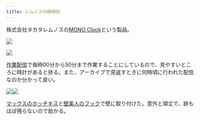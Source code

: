 ```yaml
---
title: レムノスの掛時計
---
```

株式会社タカタレムノスの[MONO Clock](https://www.amazon.co.jp/dp/B004UIT8BK)という製品。

![](https://lh6.googleusercontent.com/6zvdiznwobtUYNSFOB93Oxs4Pb89dGqcc6ncCxubKP3rAzgb_TR0edr2oEnbtz_gIeVCojS00-YR50uYkK0TV3Wk1984TE6QU8tqoUNsG67Uy2p1k_tElOdtKX8YMFA0Ec2kTgBc6JZBU1IS0P5ShJtzOa6et8b7uh7VwU2qFi7nEaDY4fgBUVcpSsQh)

![](https://lh5.googleusercontent.com/DmM6KN59yGV1pG5tIVqEe4EotZqoHN4QzvOrRKDjkkkgZi_29k9B7toOIXafmA0idRskQeUv0teWy7gZpXHK_eQj4Nq5ym7OS_nYvDGu-E9SMgZGjSBv5MasSeY9D_BN4Ki5-6Lp1_YEHy5PwGbBVP3WfBJf0EeO7Gou9uNqJqCSJY9J_2GrtmoMenMc)

[作業配信](https://www.youtube.com/channel/UC5s-KpSDGzxWPWNv94PnJHw)で毎時00分から50分まで作業することにしているので、見やすいところに時計があると捗る。また、アーカイブで見返すときに何時頃に行われた配信なのか分かって良い。

![](https://lh3.googleusercontent.com/M1bUC84jx3fk3qY4kAIxDe9VyWoTvzGuuOSRdbJJy1WBcEaTFX5QNPhGu6pkdC2EnsANDVUQ0S68lufl-cPeCl-HjHVH-2wnC3nQ4vkKU5e1ma-42ouD9HLgU4jxhm0T4nNVQ2jfge3F9qxAh_Qld7cUkT4CniaSKCUrSjhoHjSyJFeUfFUsfXbYceuT)![](https://lh6.googleusercontent.com/GnfwJcgrQX-SIHYxMF6W5BhQkEKrUZl1iikpKdRh-RiwzeSYqEAotlrGf6hOwzqlflFa6waXaoJOwy_fLBGG0WvSe--JjQV6tucbjgIkQL3dSNTfexi0LVDToZz7DHGZMsVb4pt0j-7n3hQ9mG4uqXwYVca3DsLUmMg5CAqj7Z0F11uL4KCf91g7Z4Io)

[マックスのホッチキス](https://www.amazon.co.jp/dp/B000O9WRWG)と[壁美人のフック](https://www.amazon.co.jp/dp/B00CU78TDG)で壁に取り付けた。意外と頑丈で、跡もほぼ残らないので助かる。
